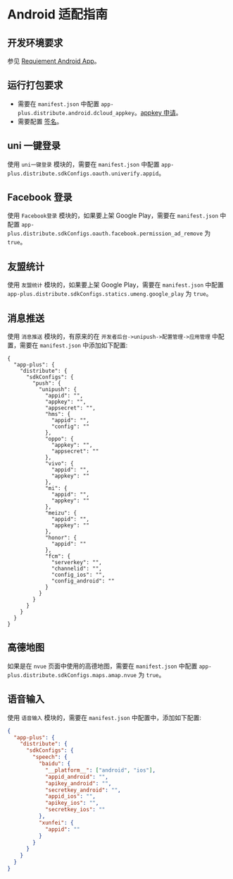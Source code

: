 # Android 适配指南

## 开发环境要求

参见 [Requiement Android App](../guide/requirement.html#android-app)。

## 运行打包要求

- 需要在 `manifest.json` 中配置 `app-plus.distribute.android.dcloud_appkey`。[appkey 申请](https://nativesupport.dcloud.net.cn/AppDocs/usesdk/appkey.html)。
- 需要配置 [签名](../config/#keystore-path)。

## uni 一键登录

使用 `uni一键登录` 模块的，需要在 `manifest.json` 中配置 `app-plus.distribute.sdkConfigs.oauth.univerify.appid`。

## Facebook 登录

使用 `Facebook登录` 模块的，如果要上架 Google Play，需要在 `manifest.json` 中配置 `app-plus.distribute.sdkConfigs.oauth.facebook.permission_ad_remove` 为 `true`。

## 友盟统计

使用 `友盟统计` 模块的，如果要上架 Google Play，需要在 `manifest.json` 中配置 `app-plus.distribute.sdkConfigs.statics.umeng.google_play` 为 `true`。

## 消息推送

使用 `消息推送` 模块的，有原来的在 `开发者后台->unipush->配置管理->应用管理` 中配置，需要在 `manifest.json` 中添加如下配置:

```jsonc
{
  "app-plus": {
    "distribute": {
      "sdkConfigs": {
        "push": {
          "unipush": {
            "appid": "",
            "appkey": "",
            "appsecret": "",
            "hms": {
              "appid": "",
              "config": ""
            },
            "oppo": {
              "appkey": "",
              "appsecret": ""
            },
            "vivo": {
              "appid": "",
              "appkey": ""
            },
            "mi": {
              "appid": "",
              "appkey": ""
            },
            "meizu": {
              "appid": "",
              "appkey": ""
            },
            "honor": {
              "appid": ""
            },
            "fcm": {
              "serverkey": "",
              "channelid": "",
              "config_ios": "",
              "config_android": ""
            }
          }
        }
      }
    }
  }
}
```

## 高德地图

如果是在 `nvue` 页面中使用的高德地图，需要在 `manifest.json` 中配置 `app-plus.distribute.sdkConfigs.maps.amap.nvue` 为 `true`。

## 语音输入

使用 `语音输入` 模块的，需要在 `manifest.json` 中配置中，添加如下配置:

```json
{
  "app-plus": {
    "distribute": {
      "sdkConfigs": {
        "speech": {
          "baidu": {
            "__platform__": ["android", "ios"],
            "appid_android": "",
            "apikey_android": "",
            "secretkey_android": "",
            "appid_ios": "",
            "apikey_ios": "",
            "secretkey_ios": ""
          },
          "xunfei": {
            "appid": ""
          }
        }
      }
    }
  }
}
```
